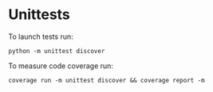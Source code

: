 # Unittests

To launch tests run:
```
python -m unittest discover
```

To measure code coverage run:
```
coverage run -m unittest discover && coverage report -m
```
